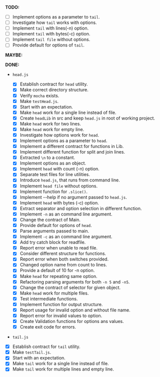 __TODO:__

- [ ] Implement options as a parameter to `tail`.
- [ ] Investigate how `tail` works with options.
- [ ] Implement `tail` with lines(-n) option.
- [ ] Implement `tail` with bytes(-c) option.
- [ ] Implement `tail file` without options.
- [ ] Provide default for options of `tail`.
 
__MAYBE:__

__DONE:__

* `head.js`

  - [x] Establish contract for `head` utility.
  - [x] Make correct directory structure.
  - [x] Verify `mocha` exists.
  - [x] Make `testHead.js`.
  - [x] Start with an expectation.
  - [x] Make `head` work for a single line instead of file.
  - [x] Create `headLib` in src and keep `head.js` in root of working project.
  - [x] Make `head` work for two lines.
  - [x] Make `head` work for empty line.
  - [x] Investigate how options work for `head`.
  - [x] Implement options as a parameter to `head`.
  - [x] Implement a different contract for functions in Lib.
  - [x] Implement different function for split and join lines.
  - [x] Extracted `\n` to a constant.
  - [x] Implement options as an object.
  - [x] Implement `head` with count (-n) option.
  - [x] Separate test files for line utilities.
  - [x] Introduce `head.js`, that runs from command line. 
  - [x] Implement `head file` without options.
  - [x] Implement function for `.slice()`.
  - [x] Implement --help if no argument passed to `head.js`.
  - [x] Implement `head` with bytes (-c) option.
  - [x] Extract separator and option selection in different function.
  - [x] Implement `-n` as an command line argument.
  - [x] Change the contract of Main.
  - [x] Provide default for options of `head`.
  - [x] Parse arguments passed to main.
  - [x] Implement `-c` as an command line argument.
  - [x] Add try catch block for readfile.
  - [x] Report error when unable to read file.
  - [x] Consider different structure for functions.
  - [x] Report error when both switches provided.
  - [x] Changed option name from count to lines.
  - [x] Provide a default of 10 for -n option.
  - [x] Make `head` for repeating same option.
  - [x] Refactoring parsing arguments for both `-n 5` and `-n5`.
  - [x] Change the contract of selector for given object.
  - [x] Make `head` work for multiple files.
  - [x] Test intermediate functions.
  - [x] Implement function for output structure.
  - [x] Report usage for invalid option and without file name.
  - [x] Report error for invalid values to option.
  - [x] Create Validation functions for options ans values.
  - [x] Create exit code for errors.

* `tail.js`

- [x] Establish contract for `tail` utility.
- [x] Make `testTail.js`.
- [x] Start with an expectation.
- [x] Make `tail` work for a single line instead of file.
- [x] Make `tail` work for multiple lines and empty line.
